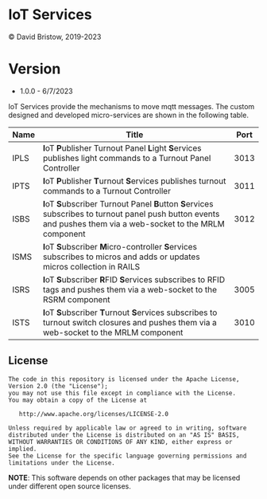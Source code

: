 # IoT Services
&copy; David Bristow, 2019-2023

# Version
* 1.0.0 - 6/7/2023
 
IoT Services provide the mechanisms to move mqtt messages. The custom designed and developed micro-services are shown in the following table.

|Name |Title                                  |Port |
|-----|----------------------------------------------------------|-----|
|IPLS|**I**oT **P**ublisher Turnout Panel **L**ight **S**ervices publishes light commands to a Turnout Panel Controller|3013|
|IPTS|**I**oT **P**ublisher **T**urnout **S**ervices publishes turnout commands to a Turnout Controller|3011|
|ISBS|**I**oT **S**ubscriber Turnout Panel **B**utton **S**ervices subscribes to turnout panel push button events and pushes them via a web-socket to the MRLM component|3012|
|ISMS|**I**oT **S**ubscriber **M**icro-controller **S**ervices subscribes to micros and adds or updates micros collection in RAILS||2.1.7|
|ISRS|**I**oT **S**ubscriber **R**FID **S**ervices subscribes to RFID tags and pushes them via a web-socket to the RSRM component|3005|
|ISTS|**I**oT **S**ubscriber **T**urnout **S**ervices subscribes to turnout switch closures and pushes them via a web-socket to the MRLM component|3010|

## License

    The code in this repository is licensed under the Apache License, Version 2.0 (the "License");
    you may not use this file except in compliance with the License.
    You may obtain a copy of the License at

       http://www.apache.org/licenses/LICENSE-2.0

    Unless required by applicable law or agreed to in writing, software
    distributed under the License is distributed on an "AS IS" BASIS,
    WITHOUT WARRANTIES OR CONDITIONS OF ANY KIND, either express or implied.
    See the License for the specific language governing permissions and
    limitations under the License.

**NOTE**: This software depends on other packages that may be licensed under different open source licenses.

